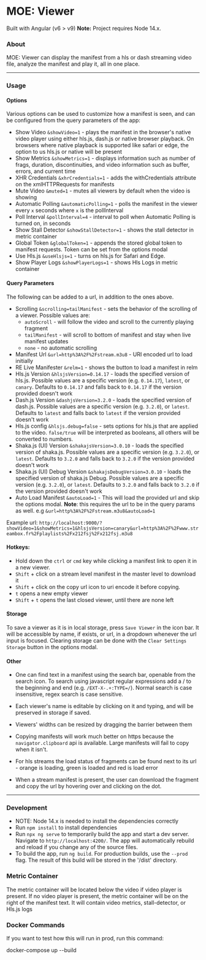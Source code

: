 # MOE: Viewer

Built with Angular (v6 > v9)
**Note:** Project requires Node 14.x.

### About

MOE: Viewer can display the manifest from a hls or dash streaming video file, analyze the manifest and play it, all in one place.

---

### Usage

#### Options

Various options can be used to customize how a manifest is seen, and can be configured from the query parameters of the app:

- Show Video `&showVideo=1` - plays the manifest in the browser's native video player using either hls.js, dash.js or native browser playback. On browsers where native playback is supported like safari or edge, the option to us hls.js or native will be present
- Show Metrics `&showMetrics=1` - displays information such as number of frags, duration, discontinuities, and video information such as buffer, errors, and current time
- XHR Credentials `&xhrCredentials=1` - adds the withCredentials attribute on the xmlHTTPRequests for manifests
- Mute Video `&muted=1` - mutes all viewers by default when the video is showing
- Automatic Polling `&automaticPolling=1` - polls the manifest in the viewer every `x` seconds where `x` is the pollInterval
- Poll Interval `&pollInterval=4` - interval to poll when Automatic Polling is turned on, in seconds
- Show Stall Detector `&showStallDetector=1` - shows the stall detector in metric container
- Global Token `&globalToken=1` - appends the stored global token to manifest requests. Token can be set from the options modal
- Use Hls.js `&useHlsjs=1` - turns on hls.js for Safari and Edge.
- Show Player Logs `&showPlayerLogs=1` - shows Hls Logs in metric container

#### Query Parameters

The following can be added to a url, in addition to the ones above.

- Scrolling `&scrolling=tailManifest` - sets the behavior of the scrolling of a viewer. Possible values are:
  - `autoScroll` - will follow the video and scroll to the currently playing fragment
  - `tailManifest` - will scroll to bottom of manifest and stay when live manifest updates
  - `none` - no automatic scrolling
- Manifest Url `&url=http%3A%2F%2Fstream.m3u8` - URI encoded url to load initially
- RE Live Manifester `&relm=1` - shows the button to load a manifest in relm
- Hls.js Version `&hlsjsVersion=0.14.17` - loads the specified version of hls.js. Possible values are a specific version (e.g. `0.14.17`), `latest`, or `canary`. Defaults to `0.14.17` and falls back to `0.14.17` if the version provided doesn't work
- Dash.js Version `&dashjsVersion=3.2.0` - loads the specified version of dash.js. Possible values are a specific version (e.g. `3.2.0`), or `latest`. Defaults to `latest` and falls back to `latest` if the version provided doesn't work
- Hls.js config `&hlsjs.debug=false` - sets options for hls.js that are applied to the video. `false/true` will be interpreted as booleans, all others will be converted to numbers.
- Shaka.js (UI) Version `&shakajsVersion=3.0.10` - loads the specified version of shaka.js. Possible values are a specific version (e.g. `3.2.0`), or `latest`. Defaults to `3.2.0` and falls back to `3.2.0` if the version provided doesn't work
- Shaka.js (UI) Debug Version `&shakajsDebugVersion=3.0.10` - loads the specified version of shaka.js Debug. Possible values are a specific version (e.g. `3.2.0`), or `latest`. Defaults to `3.2.0` and falls back to `3.2.0` if the version provided doesn't work
- Auto Load Manifest `&autoLoad=1` - This will load the provided url and skip the options modal. **Note**: this requires the url to be in the query params as well. e.g `&url=http%3A%2F%2Fstream.m3u8&autoLoad=1`

Example url:
`http://localhost:9000/?showVideo=1&showMetrics=1&hlsjsVersion=canary&url=http%3A%2F%2Fwww.streambox.fr%2Fplaylists%2Fx212fsj%2Fx212fsj.m3u8`

#### Hotkeys:

- Hold down the `ctrl` or `cmd` key while clicking a manifest link to open it in a new viewer.
- `Shift` + click on a stream level manifest in the master level to download it
- `Shift` + click on the copy url icon to uri encode it before copying.
- `t` opens a new empty viewer
- `Shift` + `t` opens the last closed viewer, until there are none left

#### Storage

To save a viewer as it is in local storage, press `Save Viewer` in the icon bar. It will be accessible by name, if exists, or url, in a dropdown whenever the url input is focused. Clearing storage can be done with the `Clear Settings Storage` button in the options modal.

#### Other

- One can find text in a manifest using the search bar, openable from the search icon. To search using javascript regular expressions add a / to the beginning and end (e.g. `/EXT-X-.+:TYPE=/`). Normal search is case insensitive, regex search is case sensitive.

- Each viewer's name is editable by clicking on it and typing, and will be preserved in storage if saved.
- Viewers' widths can be resized by dragging the barrier between them
- Copying manifests will work much better on https because the `navigator.clipboard` api is available. Large manifests will fail to copy when it isn't.
- For hls streams the load status of fragments can be found next to its url - orange is loading, green is loaded and red is load error
- When a stream manifest is present, the user can download the fragment and copy the url by hovering over and clicking on the dot.

---

### Development

- NOTE: Node 14.x is needed to install the dependencies correctly
- Run `npm install` to install dependencies
- Run `npx ng serve` to temporarily build the app and start a dev server. Navigate to `http://localhost:4200/`. The app will automatically rebuild and reload if you change any of the source files.
- To build the app, run `ng build`. For production builds, use the `--prod` flag. The result of this build will be stored in the '/dist' directory.

### Metric Container

The metric container will be located below the video if video player is present. If no video player is present, the metric container will be on the right of the manifest text. It will contain video metrics, stall-detector, or Hls.js logs

### Docker Commands

If you want to test how this will run in prod, run this command:

docker-compose up --build
